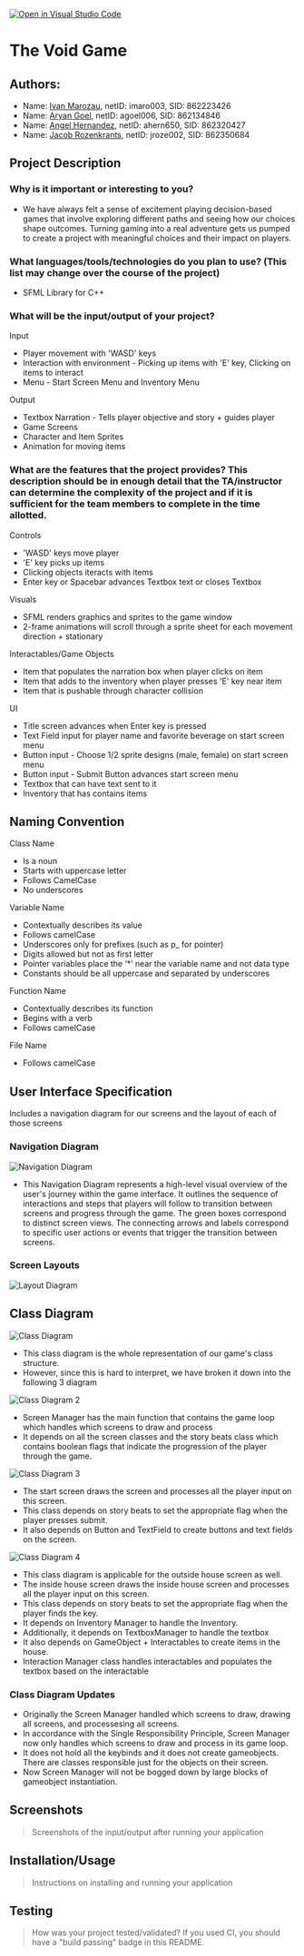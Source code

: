 [![Open in Visual Studio Code](https://classroom.github.com/assets/open-in-vscode-718a45dd9cf7e7f842a935f5ebbe5719a5e09af4491e668f4dbf3b35d5cca122.svg)](https://classroom.github.com/online_ide?assignment_repo_id=11529694&assignment_repo_type=AssignmentRepo)
 
# The Void Game
 
## Authors: 
* Name: [Ivan Marozau](https://github.com/MatterCollapse), netID: imaro003, SID: 862223426
* Name: [Aryan Goel](https://github.com/agoel27), netID: agoel006, SID: 862134846
* Name: [Angel Hernandez](https://github.com/ahern650), netID: ahern650, SID: 862320427
* Name: [Jacob Rozenkrants](https://github.com/jar04), netID: jroze002, SID: 862350684

## Project Description
### Why is it important or interesting to you?
* We have always felt a sense of excitement playing decision-based games that involve exploring different paths and seeing how our choices shape outcomes. Turning gaming into a real adventure gets us pumped to create a project with meaningful choices and their impact on players.
### What languages/tools/technologies do you plan to use? (This list may change over the course of the project)
* SFML Library for C++
### What will be the input/output of your project?
Input
* Player movement with 'WASD' keys 
* Interaction with environment - Picking up items with 'E' key, Clicking on items to interact
* Menu - Start Screen Menu and Inventory Menu
  
Output
* Textbox Narration - Tells player objective and story + guides player
* Game Screens
* Character and Item Sprites
* Animation for moving items

### What are the features that the project provides? This description should be in enough detail that the TA/instructor can determine the complexity of the project and if it is sufficient for the team members to complete in the time allotted.
Controls
* 'WASD' keys move player
* 'E' key picks up items
* Clicking objects iteracts with items
* Enter key or Spacebar advances Textbox text or closes Textbox

Visuals
* SFML renders graphics and sprites to the game window
* 2-frame animations will scroll through a sprite sheet for each movement direction + stationary

Interactables/Game Objects
* Item that populates the narration box when player clicks on item
* Item that adds to the inventory when player presses 'E' key near item
* Item that is pushable through character collision

UI
* Title screen advances when Enter key is pressed
* Text Field input for player name and favorite beverage on start screen menu
* Button input - Choose 1/2 sprite designs (male, female) on start screen menu
* Button input - Submit Button advances start screen menu
* Textbox that can have text sent to it
* Inventory that has contains items

## Naming Convention
Class Name 
* Is a noun
* Starts with uppercase letter
* Follows CamelCase
* No underscores

Variable Name
* Contextually describes its value
* Follows camelCase
* Underscores only for prefixes (such as p_ for pointer)
* Digits allowed but not as first letter
* Pointer variables place the ‘*’ near the variable name and not data type
* Constants should be all uppercase and separated by underscores

Function Name
* Contextually describes its function
* Begins with a verb
* Follows camelCase

File Name
* Follows camelCase

## User Interface Specification
Includes a navigation diagram for our screens and the layout of each of those screens

### Navigation Diagram
![Navigation Diagram](https://github.com/cs100/final-project-thevoidgame/blob/master/NavigationDiagram.png?raw=true)
* This Navigation Diagram represents a high-level visual overview of the user's journey within the game interface. It outlines the sequence of interactions and steps that players will follow to transition between screens and progress through the game. The green boxes correspond to distinct screen views. The connecting arrows and labels correspond to specific user actions or events that trigger the transition between screens.

### Screen Layouts
![Layout Diagram](https://github.com/cs100/final-project-thevoidgame/blob/master/ProjectDiagram.png?raw=true)

## Class Diagram
![Class Diagram](https://github.com/cs100/final-project-thevoidgame/blob/master/ClassDiagram.png?raw=true)
* This class diagram is the whole representation of our game's class structure.
* However, since this is hard to interpret, we have broken it down into the following 3 diagram

![Class Diagram 2](https://github.com/cs100/final-project-thevoidgame/blob/master/ClassDiagram2.png)
* Screen Manager has the main function that contains the game loop which handles which screens to draw and process
* It depends on all the screen classes and the story beats class which contains boolean flags that indicate the progression of the player through the game.

![Class Diagram 3](https://github.com/cs100/final-project-thevoidgame/blob/master/ClassDiagram3.png)
* The start screen draws the screen and processes all the player input on this screen.
* This class depends on story beats to set the appropriate flag when the player presses submit.
* It also depends on Button and TextField to create buttons and text fields on the screen.

![Class Diagram 4](https://github.com/cs100/final-project-thevoidgame/blob/master/ClassDiagram4.png)
* This class diagram is applicable for the outside house screen as well.
* The inside house screen draws the inside house screen and processes all the player input on this screen.
* This class depends on story beats to set the appropriate flag when the player finds the key.
* It depends on Inventory Manager to handle the Inventory.
* Additionally, it depends on TextboxManager to handle the textbox
* It also depends on GameObject + Interactables to create items in the house.
* Interaction Manager class handles interactables and populates the textbox based on the interactable

### Class Diagram Updates
* Originally the Screen Manager handled which screens to draw, drawing all screens, and processesing all screens.
* In accordance with the Single Responsibility Principle, Screen Manager now only handles which screens to draw and process in its game loop. 
* It does not hold all the keybinds and it does not create gameobjects. There are classes responsible just for the objects on their screen. 
* Now Screen Manager will not be bogged down by large blocks of gameobject instantiation. 
 
 ## Screenshots
 > Screenshots of the input/output after running your application
 ## Installation/Usage
 > Instructions on installing and running your application
 ## Testing
 > How was your project tested/validated? If you used CI, you should have a "build passing" badge in this README.
 
